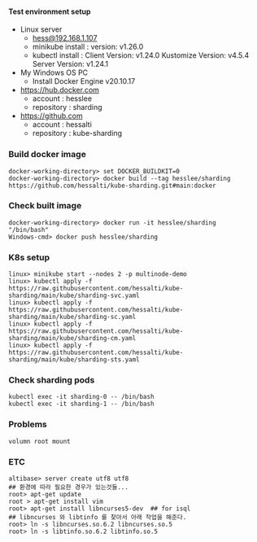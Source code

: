 #### Test environment setup
- Linux server
  - hess@192.168.1.107
  - minikube install : version: v1.26.0
  - kubectl install : Client Version: v1.24.0  Kustomize Version: v4.5.4  Server Version: v1.24.1
- My Windows OS PC
  - Install Docker Engine v20.10.17
- https://hub.docker.com
  - account : hesslee
  - repository : sharding
- https://github.com
  - account : hessalti
  - repository : kube-sharding

### Build docker image
```
docker-working-directory> set DOCKER_BUILDKIT=0
docker-working-directory> docker build --tag hesslee/sharding https://github.com/hessalti/kube-sharding.git#main:docker
```

### Check built image
```
docker-working-directory> docker run -it hesslee/sharding   "/bin/bash"
Windows-cmd> docker push hesslee/sharding
```

### K8s setup
```
linux> minikube start --nodes 2 -p multinode-demo
linux> kubectl apply -f https://raw.githubusercontent.com/hessalti/kube-sharding/main/kube/sharding-svc.yaml
linux> kubectl apply -f https://raw.githubusercontent.com/hessalti/kube-sharding/main/kube/sharding-sc.yaml
linux> kubectl apply -f https://raw.githubusercontent.com/hessalti/kube-sharding/main/kube/sharding-cm.yaml
linux> kubectl apply -f https://raw.githubusercontent.com/hessalti/kube-sharding/main/kube/sharding-sts.yaml
```

### Check sharding pods
```
kubectl exec -it sharding-0 -- /bin/bash
kubectl exec -it sharding-1 -- /bin/bash
```

### Problems
```
volumn root mount
```

### ETC
```
altibase> server create utf8 utf8
## 환경에 따라 필요한 경우가 있는것들... 
root> apt-get update
root > apt-get install vim
root> apt-get install libncurses5-dev  ## for isql
## libncurses 와 libtinfo 를 찾아서 아래 작업을 해준다.
root> ln -s libncurses.so.6.2 libncurses.so.5
root> ln -s libtinfo.so.6.2 libtinfo.so.5
```
